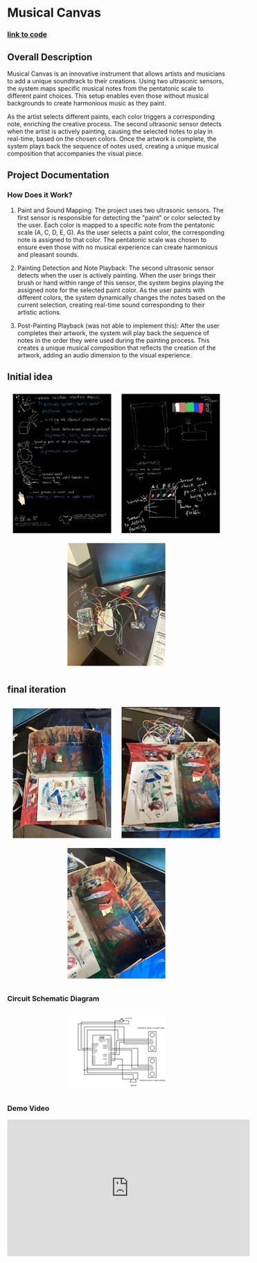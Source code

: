 # Musical Canvas 

### [link to code]()

## Overall Description
Musical Canvas is an innovative instrument that allows artists and musicians to add a unique soundtrack to their creations. Using two ultrasonic sensors, the system maps specific musical notes from the pentatonic scale to different paint choices. This setup enables even those without musical backgrounds to create harmonious music as they paint.

As the artist selects different paints, each color triggers a corresponding note, enriching the creative process. The second ultrasonic sensor detects when the artist is actively painting, causing the selected notes to play in real-time, based on the chosen colors. Once the artwork is complete, the system plays back the sequence of notes used, creating a unique musical composition that accompanies the visual piece.
## Project Documentation 
### How Does it Work?
1. Paint and Sound Mapping:
The project uses two ultrasonic sensors. The first sensor is responsible for detecting the "paint" or color selected by the user. Each color is mapped to a specific note from the pentatonic scale (A, C, D, E, G).
As the user selects a paint color, the corresponding note is assigned to that color. The pentatonic scale was chosen to ensure even those with no musical experience can create harmonious and pleasant sounds.

2. Painting Detection and Note Playback:
The second ultrasonic sensor detects when the user is actively painting. When the user brings their brush or hand within range of this sensor, the system begins playing the assigned note for the selected paint color.
As the user paints with different colors, the system dynamically changes the notes based on the current selection, creating real-time sound corresponding to their artistic actions.

3. Post-Painting Playback (was not able to implement this):
After the user completes their artwork, the system will play back the sequence of notes in the order they were used during the painting process. This creates a unique musical composition that reflects the creation of the artwork, adding an audio dimension to the visual experience.

## Initial idea
<div style="text-align: center;">
  <img src="A1 idea sketches _241009_210723_1.jpg" style="width: 45%; height: auto; display: inline-block; margin: 10px;">
    <img src="A1 idea sketches _241009_210723_2.jpg" style="width: 45%; height: auto; display: inline-block; margin: 10px;">
  <img src="IMG_0297.jpg" alt="img1" style="width: 45%; height: auto; display: inline-block; margin: 10px;">
</div>

## final iteration
<div style="text-align: center;">
  <img src="IMG_0302.jpg" style="width: 45%; height: auto; display: inline-block; margin: 10px;">
  <img src="IMG_0303.jpg" style="width: 45%; height: auto; display: inline-block; margin: 10px;">
  <img src="IMG_0304.jpg" style="width: 45%; height: auto; display: inline-block; margin: 10px;">
</div>

### Circuit Schematic Diagram
<div style="text-align: center;">
  <img src="CPSC599A1circuit.png" style="width: 45%; height: auto; display: inline-block; margin: 10px;">
</div>

### Demo Video 
<div style="text-align: center;">
  <iframe width="560" height="315" src="https://www.youtube.com/embed/pOdP_8pd2zY" 
  title="YouTube video player" frameborder="0" allow="accelerometer; autoplay; clipboard-write; encrypted-media; gyroscope; picture-in-picture" allowfullscreen>
  </iframe>
</div>

